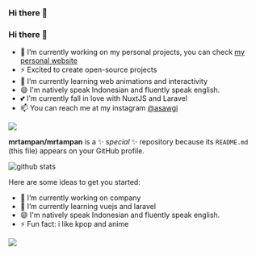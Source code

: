 ### Hi there 👋

### Hi there 👋



- 🔭 I’m currently working on my personal projects, you can check <a href="http://ahmadsaugi.com">my personal website</a>
- ⚡ Excited to create open-source projects
- 🌱 I’m currently learning web animations and interactivity
- 😄 I'm natively speak Indonesian and fluently speak english.
- 💕 I'm currently fall in love with NuxtJS and Laravel
- 📫 You can reach me at my instagram [@asawgi](https://instagram.com/asawgi)
<img src="https://github-readme-stats.vercel.app/api/top-langs/?username=zuramai&theme=vue">


**mrtampan/mrtampan** is a ✨ _special_ ✨ repository because its `README.md` (this file) appears on your GitHub profile.

![github stats](https://github-readme-stats.vercel.app/api?username=mrtampan&show_icons=true)

Here are some ideas to get you started:

- 🔭 I’m currently working on company
- 🌱 I’m currently learning vuejs and laravel
- 😄 I'm natively speak Indonesian and fluently speak english.
- ⚡ Fun fact: i like kpop and anime

<img src="https://github-readme-stats.vercel.app/api/top-langs/?username=mrtampan">

